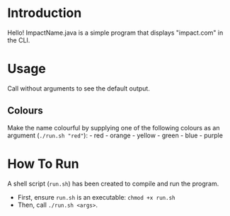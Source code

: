 # Introduction
Hello! ImpactName.java is a simple program that displays "impact.com" in the
CLI. 

# Usage
Call without arguments to see the default output.

## Colours
Make the name colourful by supplying one of the following colours as an
argument (`./run.sh "red"`):
    - red
    - orange
    - yellow
    - green
    - blue
    - purple

# How To Run
A shell script (`run.sh`) has been created to compile and run the program.
- First, ensure `run.sh` is an executable: `chmod +x run.sh`
- Then, call `./run.sh <args>`.

